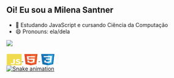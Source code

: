 ## Oi! Eu sou a Milena Santner

- 🌱 Estudando JavaScript e cursando Ciência da Computação
- 😄 Pronouns: ela/dela

<div>
  <a href="https://github.com/milesantner">
    <img height="180em" src="https://github-readme-stats.vercel.app/api?username=milesantner&show_icons=true&theme=radical">
<!--     <img height="180em" src="https://![Top Langs](https://github-readme-stats.vercel.app/api/top-langs/?username=milesantner&langs_count=8)"> -->
</div>

<div style="display: inline_block"><br>
  <img align="center" alt="Rafa-Js" height="30" width="40" src="https://raw.githubusercontent.com/devicons/devicon/master/icons/javascript/javascript-plain.svg">
  <img align="center" alt="Rafa-HTML" height="30" width="40" src="https://raw.githubusercontent.com/devicons/devicon/master/icons/html5/html5-original.svg">
  <img align="center" alt="Rafa-CSS" height="30" width="40" src="https://raw.githubusercontent.com/devicons/devicon/master/icons/css3/css3-original.svg">
</div>

<img src="https://raw.githubusercontent.com/milesantner/milesantner/output/dist/github-contribution-grid-snake.svg" alt="Snake animation">

